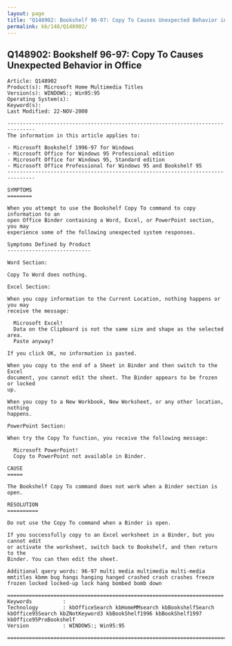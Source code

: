 ```yaml
---
layout: page
title: "Q148902: Bookshelf 96-97: Copy To Causes Unexpected Behavior in Office"
permalink: kb/148/Q148902/
---
```


## Q148902: Bookshelf 96-97: Copy To Causes Unexpected Behavior in Office

	Article: Q148902
	Product(s): Microsoft Home Multimedia Titles
	Version(s): WINDOWS:; Win95:95
	Operating System(s): 
	Keyword(s): 
	Last Modified: 22-NOV-2000
	
	-------------------------------------------------------------------------------
	The information in this article applies to:
	
	- Microsoft Bookshelf 1996-97 for Windows 
	- Microsoft Office for Windows 95 Professional edition 
	- Microsoft Office for Windows 95, Standard edition 
	- Microsoft Office Professional for Windows 95 and Bookshelf 95 
	-------------------------------------------------------------------------------
	
	SYMPTOMS
	========
	
	When you attempt to use the Bookshelf Copy To command to copy information to an
	open Office Binder containing a Word, Excel, or PowerPoint section, you may
	experience some of the following unexpected system responses.
	
	Symptoms Defined by Product
	---------------------------
	
	Word Section:
	
	Copy To Word does nothing.
	
	Excel Section:
	
	When you copy information to the Current Location, nothing happens or you may
	receive the message:
	
	  Microsoft Excel!
	  Data on the Clipboard is not the same size and shape as the selected area.
	  Paste anyway?
	
	If you click OK, no information is pasted.
	
	When you copy to the end of a Sheet in Binder and then switch to the Excel
	document, you cannot edit the sheet. The Binder appears to be frozen or locked
	up.
	
	When you copy to a New Workbook, New Worksheet, or any other location, nothing
	happens.
	
	PowerPoint Section:
	
	When try the Copy To function, you receive the following message:
	
	  Microsoft PowerPoint!
	  Copy to PowerPoint not available in Binder.
	
	CAUSE
	=====
	
	The Bookshelf Copy To command does not work when a Binder section is open.
	
	RESOLUTION
	==========
	
	Do not use the Copy To command when a Binder is open.
	
	If you successfully copy to an Excel worksheet in a Binder, but you cannot edit
	or activate the worksheet, switch back to Bookshelf, and then return to the
	Binder. You can then edit the sheet.
	
	Additional query words: 96-97 multi media multimedia multi-media mmtitles kbmm bug hangs hanging hanged crashed crash crashes freeze frozen locked locked-up lock hang bombed bomb down
	
	======================================================================
	Keywords          :  
	Technology        : kbOfficeSearch kbHomeMMsearch kbBookshelfSearch kbOffice95Search kbZNotKeyword3 kbBookShelf1996 kbBookShelf1997 kbOffice95ProBookshelf
	Version           : WINDOWS:; Win95:95
	
	=============================================================================
	
